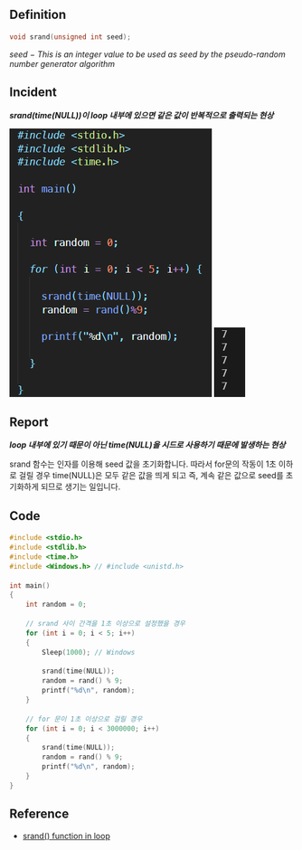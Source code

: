 ## Definition
```C
void srand(unsigned int seed);
```
*seed − This is an integer value to be used as seed by the pseudo-random number generator algorithm*

## Incident
*__srand(time(NULL))이 loop 내부에 있으면 같은 값이 반복적으로 출력되는 현상__*

![code](/image/srand_in_loop/code.png)
![same](/image/srand_in_loop/same.png)

## Report
*__loop 내부에 있기 때문이 아닌 time(NULL)을 시드로 사용하기 때문에 발생하는 현상__*

srand 함수는 인자를 이용해 seed 값을 초기화합니다. 따라서 for문의 작동이 1초 이하로 걸릴 경우 time(NULL)은 모두 같은 값을 띄게 되고 즉, 계속 같은 값으로 seed를 초기화하게 되므로 생기는 일입니다.

## Code
```C
#include <stdio.h>
#include <stdlib.h>
#include <time.h>
#include <Windows.h> // #include <unistd.h>

int main()
{
    int random = 0;

    // srand 사이 간격을 1초 이상으로 설정했을 경우
    for (int i = 0; i < 5; i++)
    {
        Sleep(1000); // Windows

        srand(time(NULL));
        random = rand() % 9;
        printf("%d\n", random);
    }

    // for 문이 1초 이상으로 걸릴 경우
    for (int i = 0; i < 3000000; i++)
    {
        srand(time(NULL));
        random = rand() % 9;
        printf("%d\n", random);
    }
}
```

## Reference
* [srand() function in loop](https://stackoverflow.com/questions/27280947/c-srand-function-in-loop)
